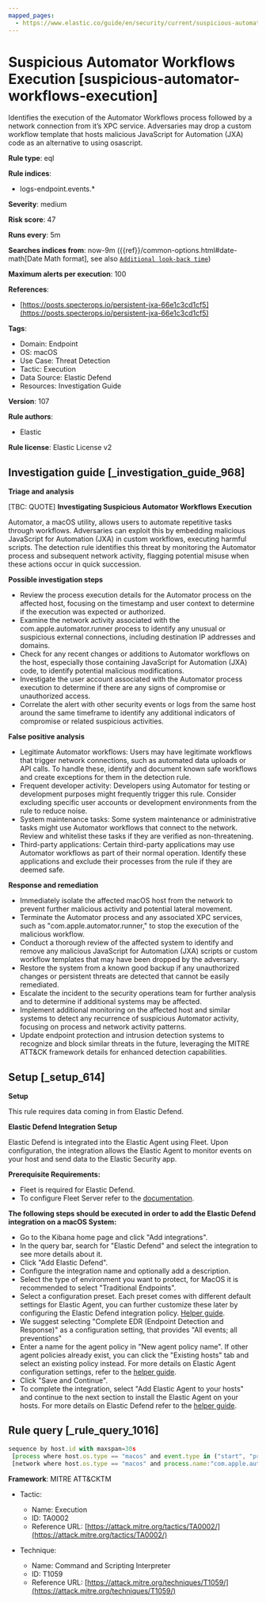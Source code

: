 ```yaml
---
mapped_pages:
  - https://www.elastic.co/guide/en/security/current/suspicious-automator-workflows-execution.html
---
```


# Suspicious Automator Workflows Execution [suspicious-automator-workflows-execution]

Identifies the execution of the Automator Workflows process followed by a network connection from it’s XPC service. Adversaries may drop a custom workflow template that hosts malicious JavaScript for Automation (JXA) code as an alternative to using osascript.

**Rule type**: eql

**Rule indices**:

* logs-endpoint.events.*

**Severity**: medium

**Risk score**: 47

**Runs every**: 5m

**Searches indices from**: now-9m ({{ref}}/common-options.html#date-math[Date Math format], see also [`Additional look-back time`](docs-content://solutions/security/detect-and-alert/create-detection-rule.md#rule-schedule))

**Maximum alerts per execution**: 100

**References**:

* [https://posts.specterops.io/persistent-jxa-66e1c3cd1cf5](https://posts.specterops.io/persistent-jxa-66e1c3cd1cf5)

**Tags**:

* Domain: Endpoint
* OS: macOS
* Use Case: Threat Detection
* Tactic: Execution
* Data Source: Elastic Defend
* Resources: Investigation Guide

**Version**: 107

**Rule authors**:

* Elastic

**Rule license**: Elastic License v2

## Investigation guide [_investigation_guide_968]

**Triage and analysis**

[TBC: QUOTE]
**Investigating Suspicious Automator Workflows Execution**

Automator, a macOS utility, allows users to automate repetitive tasks through workflows. Adversaries can exploit this by embedding malicious JavaScript for Automation (JXA) in custom workflows, executing harmful scripts. The detection rule identifies this threat by monitoring the Automator process and subsequent network activity, flagging potential misuse when these actions occur in quick succession.

**Possible investigation steps**

* Review the process execution details for the Automator process on the affected host, focusing on the timestamp and user context to determine if the execution was expected or authorized.
* Examine the network activity associated with the com.apple.automator.runner process to identify any unusual or suspicious external connections, including destination IP addresses and domains.
* Check for any recent changes or additions to Automator workflows on the host, especially those containing JavaScript for Automation (JXA) code, to identify potential malicious modifications.
* Investigate the user account associated with the Automator process execution to determine if there are any signs of compromise or unauthorized access.
* Correlate the alert with other security events or logs from the same host around the same timeframe to identify any additional indicators of compromise or related suspicious activities.

**False positive analysis**

* Legitimate Automator workflows: Users may have legitimate workflows that trigger network connections, such as automated data uploads or API calls. To handle these, identify and document known safe workflows and create exceptions for them in the detection rule.
* Frequent developer activity: Developers using Automator for testing or development purposes might frequently trigger this rule. Consider excluding specific user accounts or development environments from the rule to reduce noise.
* System maintenance tasks: Some system maintenance or administrative tasks might use Automator workflows that connect to the network. Review and whitelist these tasks if they are verified as non-threatening.
* Third-party applications: Certain third-party applications may use Automator workflows as part of their normal operation. Identify these applications and exclude their processes from the rule if they are deemed safe.

**Response and remediation**

* Immediately isolate the affected macOS host from the network to prevent further malicious activity and potential lateral movement.
* Terminate the Automator process and any associated XPC services, such as "com.apple.automator.runner," to stop the execution of the malicious workflow.
* Conduct a thorough review of the affected system to identify and remove any malicious JavaScript for Automation (JXA) scripts or custom workflow templates that may have been dropped by the adversary.
* Restore the system from a known good backup if any unauthorized changes or persistent threats are detected that cannot be easily remediated.
* Escalate the incident to the security operations team for further analysis and to determine if additional systems may be affected.
* Implement additional monitoring on the affected host and similar systems to detect any recurrence of suspicious Automator activity, focusing on process and network activity patterns.
* Update endpoint protection and intrusion detection systems to recognize and block similar threats in the future, leveraging the MITRE ATT&CK framework details for enhanced detection capabilities.


## Setup [_setup_614]

**Setup**

This rule requires data coming in from Elastic Defend.

**Elastic Defend Integration Setup**

Elastic Defend is integrated into the Elastic Agent using Fleet. Upon configuration, the integration allows the Elastic Agent to monitor events on your host and send data to the Elastic Security app.

**Prerequisite Requirements:**

* Fleet is required for Elastic Defend.
* To configure Fleet Server refer to the [documentation](docs-content://reference/ingestion-tools/fleet/fleet-server.md).

**The following steps should be executed in order to add the Elastic Defend integration on a macOS System:**

* Go to the Kibana home page and click "Add integrations".
* In the query bar, search for "Elastic Defend" and select the integration to see more details about it.
* Click "Add Elastic Defend".
* Configure the integration name and optionally add a description.
* Select the type of environment you want to protect, for MacOS it is recommended to select "Traditional Endpoints".
* Select a configuration preset. Each preset comes with different default settings for Elastic Agent, you can further customize these later by configuring the Elastic Defend integration policy. [Helper guide](docs-content://solutions/security/configure-elastic-defend/configure-an-integration-policy-for-elastic-defend.md).
* We suggest selecting "Complete EDR (Endpoint Detection and Response)" as a configuration setting, that provides "All events; all preventions"
* Enter a name for the agent policy in "New agent policy name". If other agent policies already exist, you can click the "Existing hosts" tab and select an existing policy instead. For more details on Elastic Agent configuration settings, refer to the [helper guide](docs-content://reference/ingestion-tools/fleet/agent-policy.md).
* Click "Save and Continue".
* To complete the integration, select "Add Elastic Agent to your hosts" and continue to the next section to install the Elastic Agent on your hosts. For more details on Elastic Defend refer to the [helper guide](docs-content://solutions/security/configure-elastic-defend/install-elastic-defend.md).


## Rule query [_rule_query_1016]

```js
sequence by host.id with maxspan=30s
 [process where host.os.type == "macos" and event.type in ("start", "process_started") and process.name == "automator"]
 [network where host.os.type == "macos" and process.name:"com.apple.automator.runner"]
```

**Framework**: MITRE ATT&CKTM

* Tactic:

    * Name: Execution
    * ID: TA0002
    * Reference URL: [https://attack.mitre.org/tactics/TA0002/](https://attack.mitre.org/tactics/TA0002/)

* Technique:

    * Name: Command and Scripting Interpreter
    * ID: T1059
    * Reference URL: [https://attack.mitre.org/techniques/T1059/](https://attack.mitre.org/techniques/T1059/)



